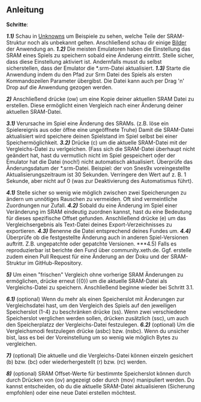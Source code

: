 ﻿## Anleitung
**Schritte**:

***1.1)*** Schau in <a href="http://unknowns.xeth.de">Unknowns</a> um Beispiele zu sehen, welche Teile der SRAM-Struktur noch als unbekannt gelten. Anschließend schau dir einige <a href="http://imagery.xeth.de">Bilder</a> der Anwendung an.
***1.2)*** Die meisten Emulatoren haben die Einstellung das SRAM eines Spiels zu speichern sobald eine Änderung eintritt. 
     Stelle sicher, dass diese Einstellung aktiviert ist. Andernfalls musst du selbst sicherstellen, dass der Emulator die *.srm-Datei aktualisiert.
***1.3)*** Starte die Anwendung indem du den Pfad zur Srm Datei des Spiels als ersten Kommandozeilen Parameter übergibst. Die Datei kann auch per Drag 'n' Drop auf die Anwendung gezogen werden.

***2)***   Anschließend drücke (ow) um eine Kopie deiner aktuellen SRAM Datei zu erstellen. Diese ermöglicht einen Vergleich nach einer Änderung deiner aktuellen SRAM-Datei.

***3.1)*** Verursache im Spiel eine Änderung des SRAMs. (z.B. löse ein Spielereignis aus oder öffne eine ungeöffnete Truhe) Damit die SRAM-Datei aktualisiert wird speichere deinen Spielstand im Spiel selbst bei einer Speichermöglichkeit.
***3.2)*** Drücke (c) um die aktuelle SRAM-Datei mit der Vergleichs-Datei zu verlgeichen. 
     (Fass sich die SRAM-Datei überhaupt nicht geändert hat, hast du vermutlich nicht im Spiel gespeichert oder der Emulator hat die Datei (noch!) nicht automatisch aktualisiert. Überprüfe das Änderungsdatum der *.srm-Datei.
     Beispiel: der von Snes9x voreingestellte Aktualisierungszeitraum ist 30 Sekunden. Verringere den Wert auf z. B. 1 Sekunde,
     aber nicht auf 0 (was zur Deaktivierung des Automatismus führt).

***4.1)*** Stelle sicher so wenig wie möglich zwischen zwei Speicherungen zu ändern um unnötiges Rauschen zu vermeiden. Oft sind vermeintliche Zuordnungen nur Zufall.
***4.2)*** Sobald du eine Änderung im Spiel einer Veränderung im SRAM eindeutig zuordnen kannst, hast du eine Bedeutung für dieses spezifische Offset gefunden. Anschließend drücke (e) um das Vergleichsergebnis als Text-Datei deines Export-Verzeichnisses zu exportieren.
***4.3)*** Benenne die Datei entsprechend deines Fundes um. 
***4.4)*** Überprüfe ob die festgestellte Änderung auch in anderen Spiel-Versionen auftritt. Z.B. ungepatchte oder gepatchte Versionen.
***4.5) Falls es reproduzierbar ist berichte den Fund über community.xeth.de. Ggf. erstelle zudem einen Pull Request für eine Änderung an der Doku und der SRAM-Struktur im GitHub-Repository.

***5)***   Um einen "frischen" Vergleich ohne vorherige SRAM Änderungen zu ermöglichen, drücke erneut ({0}) um die aktuelle SRAM-Datei als Vergleichs-Datei zu speichern. Anschließend beginne wieder bei Schritt 3.1.

***6.1)*** (optional) Wenn du mehr als einen Speicherslot mit Änderungen zur Vergleichsdatei hast, um 
       den Vergleich des Spiels auf den jeweiligen Speicherslot (1-4) zu beschränken drücke (ss). Wenn zwei verschiedene Speicherslot verglichen werden sollen, drücken zusätzlich (ssc), um auch den Speicherplatzz der Vergleichs-Datei festzulegen.
***6.2)*** (optional) Um die Vergleichsmodi festzulegen drücke (asbc) bzw. (nsbc). Wenn du unsicher bist, lass es bei der Voreinstellung um so wenig wie möglich Bytes zu vergleichen.

***7)***   (optional) Die aktuelle und die Vergleichs-Datei können einzeln gesichert (b) bzw. (bc) oder wiederhergestellt (r) bzw. (rc) werden.

***8)***   (optional) SRAM Offset-Werte für bestimmte Speicherslot können durch durch Drücken von (ov) angezeigt oder durch (mov) manipuliert werden. Du kannst entscheiden, ob du die aktuelle SRAM-Datei aktualisieren (Sicherung empfohlen) oder eine neue Datei erstellen möchtest.
